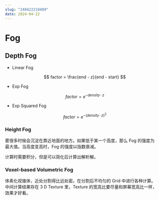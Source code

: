 ```yaml
---
slug: "240422210409"
date: 2024-04-22
---
```


# Fog

## Depth Fog

* Linear Fog

    $$
    factor = \frac{end - z}{end - start}
    $$

* Exp Fog

    $$
    factor = e^{-density\,\cdot\,z}
    $$

* Exp Squared Fog

    $$
    factor = e^{-(density\,\cdot\,z)^2}
    $$

### Height Fog

雾很多时候会沉淀在靠近地面的地方。如果低于某一个高度，那么 Fog 的强度为最大值。当高度变高时，Fog 的强度以指数衰减。

计算时需要积分，但是可以简化后计算出解析解。

### Voxel-based Volumetric Fog

体素化视锥体，近处分割得比远处密。在分割后不均匀的 Grid 中进行各种计算。中间计算结果存在 3 D Texture 里，Texture 的宽高比要尽量和屏幕宽高比一样，效果才好看。
